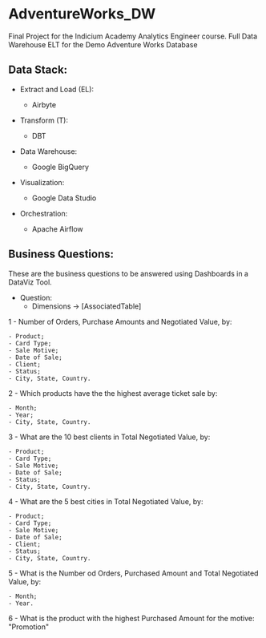# AdventureWorks_DW
Final Project for the Indicium Academy Analytics Engineer course. Full Data Warehouse ELT for the Demo Adventure Works Database

## Data Stack:

* Extract and Load (EL):
    - Airbyte

* Transform (T):
    - DBT

* Data Warehouse:
    - Google BigQuery

* Visualization:
    - Google Data Studio

* Orchestration:
    - Apache Airflow


## Business Questions:
These are the business questions to be answered using Dashboards in a DataViz Tool.

* Question:
    - Dimensions -> [AssociatedTable]

1 - Number of Orders, Purchase Amounts and Negotiated Value, by:

    - Product;
    - Card Type;
    - Sale Motive;
    - Date of Sale;
    - Client;
    - Status;
    - City, State, Country.

2 - Which products have the the highest average ticket sale by:

    - Month;
    - Year;
    - City, State, Country.

3 - What are the 10 best clients in Total Negotiated Value, by:

    - Product;
    - Card Type;
    - Sale Motive;
    - Date of Sale;
    - Status;
    - City, State, Country.

4 - What are the 5 best cities in Total Negotiated Value, by:

    - Product;
    - Card Type;
    - Sale Motive;
    - Date of Sale;
    - Client;
    - Status;
    - City, State, Country.

5 - What is the Number od Orders, Purchased Amount and Total Negotiated Value, by:

    - Month;
    - Year.

6 - What is the product with the highest Purchased Amount for the motive: "Promotion"
